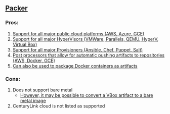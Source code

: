 ## [Packer](https://www.packer.io/)

### Pros:
1. [Support for all major public cloud platforms (AWS, Azure, GCE)](https://www.packer.io/docs/builders/index.html)
2. [Support for all major HyperVisors (VMWare, Parallels, QEMU, HyperV, Virtual Box)](https://www.packer.io/docs/builders/index.html)
3. [Support for all major Provisioners (Ansible, Chef, Puppet, Salt)](https://www.packer.io/docs/provisioners/index.html)
4. [Post processors that allow for automatic pushing artifacts to repositories (AWS, Docker, GCE)](https://www.packer.io/docs/post-processors/index.html)
5. [Can also be used to package Docker containers as artifacts](https://www.packer.io/docs/builders/docker.html)

### Cons:
1. Does not support bare metal
    - [However, it may be possible to convert a VBox artifact to a bare metal image](https://github.com/viralpoetry/packer-bare-metal)
2. CenturyLink cloud is not listed as supported

